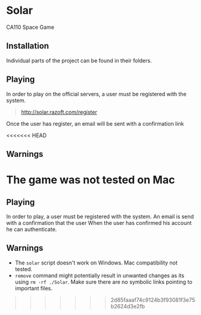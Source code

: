 # Solar #
CA110 Space Game

## Installation ##

Individual parts of the project can be found in their folders.


## Playing ##
In order to play on the official servers, a user must be registered with the system.

> http://solar.razoft.com/register

Once the user has register, an email will be sent with a confirmation link

<<<<<<< HEAD
## Warnings ##
The game was not tested on Mac
=======
## Playing ##
In order to play, a user must be registered with the system.
An email is send with a confirmation that the user
When the user has confirmed his account he can authenticate.

## Warnings ##
* The `solar` script doesn't work on Windows. Mac compatibility not tested.
* `remove` command might potentially result in unwanted changes as its using
`rm -rf ./Solar`. Make sure there are no symbolic links pointing to important files.
>>>>>>> 2d85faaaf74c9124b3f93081f3e75b2624d3e2fb
